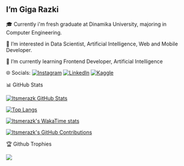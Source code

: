 
## I’m Giga Razki 
 🎓 Currently i'm fresh graduate at Dinamika University, majoring in Computer Engineering.
 
 👀 I’m interested in Data Scientist, Artificial Intelligence, Web and Mobile Developer.
 
 🌱 I’m currently learning Frontend Developer, Artificial Intelligence
 
🌐 Socials:
[![Instagram](https://img.shields.io/badge/Instagram-%23E4405F.svg?logo=Instagram&logoColor=white)](https://www.instagram.com/gigarazkiarianda/) 
[![LinkedIn](https://img.shields.io/badge/LinkedIn-%230077B5.svg?logo=linkedin&logoColor=white)](https://www.linkedin.com/in/gigarazkiarianda/)
[![Kaggle](https://img.shields.io/badge/Kaggle-035a7d?style=for-the-badge&logo=kaggle&logoColor=white)](https://www.kaggle.com/gigarazki)
           
📊 GitHub Stats

[![Itsmerazk GitHub Stats](https://github-readme-stats.vercel.app/api?username=itsmerazk&show_icons=true&theme=radical&include_all_commits=true&count_private=true)](https://github.com/itsmerazk)

[![Top Langs](https://github-readme-stats.vercel.app/api/top-langs/?username=itsmerazk&layout=compact&theme=radical)](https://github.com/itsmerazk)

[![Itsmerazk's WakaTime stats](https://github-readme-stats.vercel.app/api/wakatime?username=itsmerazk)](https://github.com/itsmerazk/github-readme-stats)

[![Itsmerazk's GitHub Contributions](https://github-readme-streak-stats.herokuapp.com/?user=itsmerazk&theme=radical)](https://github.com/itsmerazk)


🏆 Github Trophies 

![](https://github-trophies.vercel.app/?username=itsmerazk)









